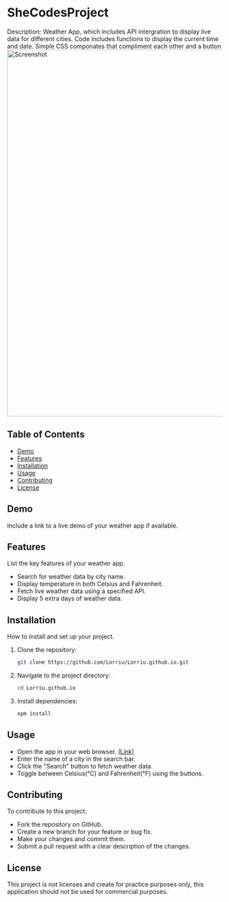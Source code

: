# SheCodesProject
 Description: Weather App, which includes API intergration to display live data for different cities. Code includes functions to display the current time and date. Simple CSS componates that compliment each other and a button
<img width="857" alt="Screenshot " src="https://github.com/Lorriu/Lorriu.github.io/assets/124742429/e6ac6822-38c9-49d1-89fd-f68061d24dba">

## Table of Contents

- [Demo](#demo)
- [Features](#features)
- [Installation](#installation)
- [Usage](#usage)
- [Contributing](#contributing)
- [License](#license)

## Demo

Include a link to a live demo of your weather app if available.

## Features

List the key features of your weather app.
- Search for weather data by city name.
- Display temperature in both Celsius and Fahrenheit.
- Fetch live weather data using a specified API.
- Display 5 extra days of weather data.

## Installation

How to install and set up your project.

1. Clone the repository:
   ```sh
   git clone https://github.com/Lorriu/Lorriu.github.io.git
   ```
   
2. Navigate to the project directory:
   ```sh
   cd Lorriu.github.io
   ```
   
3. Install dependencies:
   ```sh
   npm install
   ```
   
## Usage

- Open the app in your web browser. <a href="https://lorriu.github.io/" target="_blank" >(Link)</a>
- Enter the name of a city in the search bar.
- Click the "Search" button to fetch weather data.
- Toggle between Celsius(°C) and Fahrenheit(°F) using the buttons.

## Contributing

To contribute to this project: 

- Fork the repository on GitHub.
- Create a new branch for your feature or bug fix.
- Make your changes and commit them.
- Submit a pull request with a clear description of the changes.

## License

This project is not licenses and create for practice purposes only, this application should not be used for commercial purposes. 
